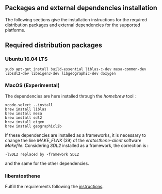 ## Packages and external dependencies installation

The following sections give the installation instructions for the required distribution packages and external dependencies for the supported platforms.

## Required distribution packages

### Ubuntu 16.04 LTS

```
sudo apt-get install build-essential liblas-c-dev mesa-common-dev libsdl2-dev libeigen3-dev libgeographic-dev doxygen
```

### MacOS (Experimental)

The dependencies are here installed through the _homebrew_ tool :

```
xcode-select --install
brew install liblas 
brew install mesa 
brew install sdl2 
brew install eigen 
brew install geographiclib
```

If these dependencies are installed as a frameworks, it is necessary to change the line _MAKE_FLNK_ (39) of the _eratosthene-client_ software _Makefile_. Considering _SDL2_ installed as a framework, the correction is :

    -lSDL2 replaced by -framework SDL2

and the same for the other dependencies.

### liberatosthene

Fulfill the requirements following the [instructions](https://github.com/nils-hamel/liberatosthene/blob/v1.3/DEPEND.md).